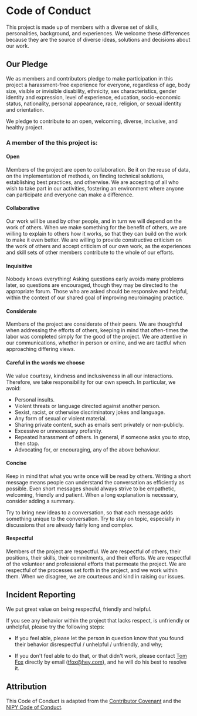 # Code of Conduct

This project is made up of members with a diverse set of skills,
personalities, background, and experiences. We welcome these differences because they are the
source of diverse ideas, solutions and decisions about our work.

## Our Pledge

We as members and contributors pledge to make participation in this project
a harassment-free experience for everyone, regardless of age, body
size, visible or invisible disability, ethnicity, sex characteristics, gender
identity and expression, level of experience, education, socio-economic status,
nationality, personal appearance, race, religion, or sexual identity
and orientation.

We pledge to contribute to an open, welcoming, diverse, inclusive, and healthy project.

### A member of the this project is:

#### Open

Members of the project are open to collaboration. Be it on the reuse of data, on the
implementation of methods, on finding technical solutions, establishing best practices, and
otherwise. We are accepting of all who wish to take part in our activities, fostering an
environment where anyone can participate and everyone can make a difference.

#### Collaborative

Our work will be used by other people, and in turn we will depend on the work of others. When we
make something for the benefit of others, we are willing to explain to others how it works, so that
they can build on the work to make it even better. We are willing to provide constructive criticism
on the work of others and accept criticism of our own work, as the experiences and skill sets of
other members contribute to the whole of our efforts.

#### Inquisitive

Nobody knows everything! Asking questions early avoids many problems later, so questions are
encouraged, though they may be directed to the appropriate forum. Those who are asked should be
responsive and helpful, within the context of our shared goal of improving neuroimaging practice.

#### Considerate

Members of the project are considerate of their peers. We are thoughtful when addressing the
efforts of others, keeping in mind that often-times the labor was completed simply for the good of
the project. We are attentive in our communications, whether in person or online, and we are
tactful when approaching differing views.

#### Careful in the words we choose

We value courtesy, kindness and inclusiveness in all our interactions. Therefore, we take
responsibility for our own speech. In particular, we avoid:

 * Personal insults.
 * Violent threats or language directed against another person.
 * Sexist, racist, or otherwise discriminatory jokes and language.
 * Any form of sexual or violent material.
 * Sharing private content, such as emails sent privately or non-publicly.
 * Excessive or unnecessary profanity.
 * Repeated harassment of others. In general, if someone asks you to stop, then stop.
 * Advocating for, or encouraging, any of the above behaviour.

#### Concise

Keep in mind that what you write once will be read by others. Writing a short message means
people can understand the conversation as efficiently as possible. Even short messages should always
strive to be empathetic, welcoming, friendly and patient. When a long explanation is necessary,
consider adding a summary.

Try to bring new ideas to a conversation, so that each message adds something unique to the
conversation. Try to stay on topic, especially in discussions that are already fairly long and complex.

#### Respectful

Members of the project are respectful. We are respectful of others, their positions, their
skills, their commitments, and their efforts. We are respectful of the volunteer and professional
efforts that permeate the project. We are respectful of the processes set forth in the
project, and we work within them. When we disagree, we are courteous and kind in raising our
issues.

## Incident Reporting

We put great value on being respectful, friendly and helpful.

If you see any behavior within the project that lacks respect, is unfriendly or unhelpful,
please try the following steps:

* If you feel able, please let the person in question know that you found their behavior
  disrespectful / unhelpful / unfriendly, and why;

* If you don't feel able to do that, or that didn't work, please contact [Tom Fox][tom] directly
  by email (<tfox@hey.com>), and he will do his best to resolve it.

## Attribution

This Code of Conduct is adapted from the [Contributor Covenant][homepage] and the [NIPY Code of Conduct][nipy].

[homepage]: https://www.contributor-covenant.org
[nipy]: https://nipy.org/conduct.html
[tom]: https://github.com/TomWFox
